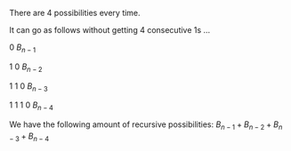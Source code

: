 There are 4 possibilities every time.

It can go as follows without getting 4 consecutive 1s $\ldots$

0 $B_{n-1}$

1 0 $B_{n-2}$

1 1 0 $B_{n-3}$

1 1 1 0 $B_{n-4}$

We have the following amount of recursive possibilities: $B_{n-1}+B_{n-2}+B_{n-3}+B_{n-4}$
